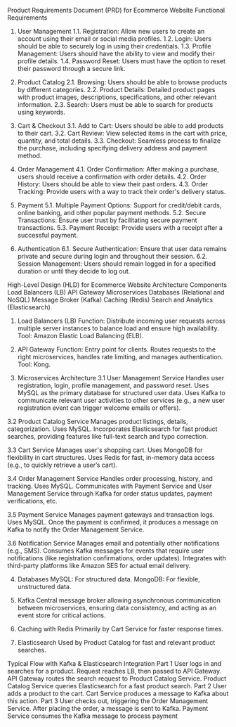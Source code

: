 Product Requirements Document (PRD) for Ecommerce Website
Functional Requirements
1. User Management
   1.1. Registration: Allow new users to create an account using their email or social media profiles.
   1.2. Login: Users should be able to securely log in using their credentials.
   1.3. Profile Management: Users should have the ability to view and modify their profile details.
   1.4. Password Reset: Users must have the option to reset their password through a secure link.

2. Product Catalog
   2.1. Browsing: Users should be able to browse products by different categories.
   2.2. Product Details: Detailed product pages with product images, descriptions, specifications, and other relevant information.
   2.3. Search: Users must be able to search for products using keywords.

3. Cart & Checkout
   3.1. Add to Cart: Users should be able to add products to their cart.
   3.2. Cart Review: View selected items in the cart with price, quantity, and total details.
   3.3. Checkout: Seamless process to finalize the purchase, including specifying delivery address and payment method.

4. Order Management
   4.1. Order Confirmation: After making a purchase, users should receive a confirmation with order details.
   4.2. Order History: Users should be able to view their past orders.
   4.3. Order Tracking: Provide users with a way to track their order's delivery status.

5. Payment
   5.1. Multiple Payment Options: Support for credit/debit cards, online banking, and other popular payment methods.
   5.2. Secure Transactions: Ensure user trust by facilitating secure payment transactions.
   5.3. Payment Receipt: Provide users with a receipt after a successful payment.

6. Authentication
   6.1. Secure Authentication: Ensure that user data remains private and secure during login and throughout their session.
   6.2. Session Management: Users should remain logged in for a specified duration or until they decide to log out.

High-Level Design (HLD) for Ecommerce Website
Architecture Components
Load Balancers (LB)
API Gateway
Microservices
Databases (Relational and NoSQL)
Message Broker (Kafka)
Caching (Redis)
Search and Analytics (Elasticsearch)
1. Load Balancers (LB)
   Function: Distribute incoming user requests across multiple server instances to balance load and ensure high availability.
   Tool: Amazon Elastic Load Balancing (ELB).

2. API Gateway
   Function: Entry point for clients. Routes requests to the right microservices, handles rate limiting, and manages authentication.
   Tool: Kong.

3. Microservices Architecture
   3.1 User Management Service
   Handles user registration, login, profile management, and password reset.
   Uses MySQL as the primary database for structured user data.
   Uses Kafka to communicate relevant user activities to other services (e.g., a new user registration event can trigger welcome emails or offers).

3.2 Product Catalog Service
Manages product listings, details, categorization.
Uses MySQL.
Incorporates Elasticsearch for fast product searches, providing features like full-text search and typo correction.

3.3 Cart Service
Manages user's shopping cart.
Uses MongoDB for flexibility in cart structures.
Uses Redis for fast, in-memory data access (e.g., to quickly retrieve a user’s cart).

3.4 Order Management Service
Handles order processing, history, and tracking.
Uses MySQL.
Communicates with Payment Service and User Management Service through Kafka for order status updates, payment verifications, etc.

3.5 Payment Service
Manages payment gateways and transaction logs.
Uses MySQL.
Once the payment is confirmed, it produces a message on Kafka to notify the Order Management Service.

3.6 Notification Service
Manages email and potentially other notifications (e.g., SMS).
Consumes Kafka messages for events that require user notifications (like registration confirmations, order updates).
Integrates with third-party platforms like Amazon SES for actual email delivery.

4. Databases
   MySQL: For structured data.
   MongoDB: For flexible, unstructured data.
5. Kafka
   Central message broker allowing asynchronous communication between microservices, ensuring data consistency, and acting as an event store for critical actions.

6. Caching with Redis
   Primarily by Cart Service for faster response times.

7. Elasticsearch
   Used by Product Catalog for fast and relevant product searches.

Typical Flow with Kafka & Elasticsearch Integration
Part 1
User logs in and searches for a product.
Request reaches LB, then passed to API Gateway.
API Gateway routes the search request to Product Catalog Service.
Product Catalog Service queries Elasticsearch for a fast product search.
Part 2
User adds a product to the cart.
Cart Service produces a message to Kafka about this action.
Part 3
User checks out, triggering the Order Management Service.
After placing the order, a message is sent to Kafka.
Payment Service consumes the Kafka message to process payment